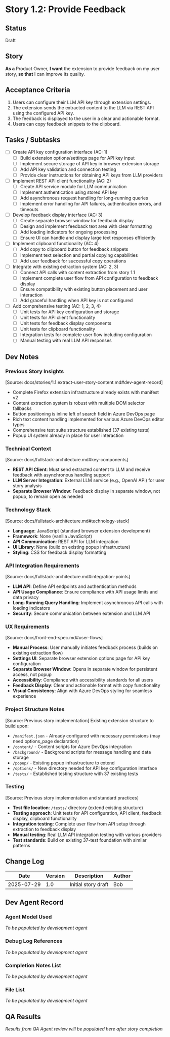 # Story 1.2: Provide Feedback

## Status
Draft

## Story
**As a** Product Owner,
**I want** the extension to provide feedback on my user story,
**so that** I can improve its quality.

## Acceptance Criteria
1. Users can configure their LLM API key through extension settings.
2. The extension sends the extracted content to the LLM via REST API using the configured API key.
3. The feedback is displayed to the user in a clear and actionable format.
4. Users can copy feedback snippets to the clipboard.

## Tasks / Subtasks
- [ ] Create API key configuration interface (AC: 1)
  - [ ] Build extension options/settings page for API key input
  - [ ] Implement secure storage of API key in browser extension storage
  - [ ] Add API key validation and connection testing
  - [ ] Provide clear instructions for obtaining API keys from LLM providers
- [ ] Implement REST API client functionality (AC: 2)
  - [ ] Create API service module for LLM communication
  - [ ] Implement authentication using stored API key
  - [ ] Add asynchronous request handling for long-running queries
  - [ ] Implement error handling for API failures, authentication errors, and timeouts
- [ ] Develop feedback display interface (AC: 3)
  - [ ] Create separate browser window for feedback display
  - [ ] Design and implement feedback text area with clear formatting
  - [ ] Add loading indicators for ongoing processing
  - [ ] Ensure UI can handle and display large text responses efficiently
- [ ] Implement clipboard functionality (AC: 4)
  - [ ] Add copy to clipboard button for feedback snippets
  - [ ] Implement text selection and partial copying capabilities
  - [ ] Add user feedback for successful copy operations
- [ ] Integrate with existing extraction system (AC: 2, 3)
  - [ ] Connect API calls with content extraction from story 1.1
  - [ ] Implement complete user flow from API configuration to feedback display
  - [ ] Ensure compatibility with existing button placement and user interaction
  - [ ] Add graceful handling when API key is not configured
- [ ] Add comprehensive testing (AC: 1, 2, 3, 4)
  - [ ] Unit tests for API key configuration and storage
  - [ ] Unit tests for API client functionality
  - [ ] Unit tests for feedback display components
  - [ ] Unit tests for clipboard functionality
  - [ ] Integration tests for complete user flow including configuration
  - [ ] Manual testing with real LLM API responses

## Dev Notes

### Previous Story Insights
[Source: docs/stories/1.1.extract-user-story-content.md#dev-agent-record]
- Complete Firefox extension infrastructure already exists with manifest v2
- Content extraction system is robust with multiple DOM selector fallbacks
- Button positioning is inline left of search field in Azure DevOps page
- Rich text content handling implemented for various Azure DevOps editor types
- Comprehensive test suite structure established (37 existing tests)
- Popup UI system already in place for user interaction

### Technical Context
[Source: docs/fullstack-architecture.md#key-components]
- **REST API Client**: Must send extracted content to LLM and receive feedback with asynchronous handling support
- **LLM Server Integration**: External LLM service (e.g., OpenAI API) for user story analysis
- **Separate Browser Window**: Feedback display in separate window, not popup, to remain open as needed

### Technology Stack
[Source: docs/fullstack-architecture.md#technology-stack]
- **Language**: JavaScript (standard browser extension development)
- **Framework**: None (vanilla JavaScript)
- **API Communication**: REST API for LLM integration
- **UI Library**: None (build on existing popup infrastructure)
- **Styling**: CSS for feedback display formatting

### API Integration Requirements
[Source: docs/fullstack-architecture.md#integration-points]
- **LLM API**: Define API endpoints and authentication methods
- **API Usage Compliance**: Ensure compliance with API usage limits and data privacy
- **Long-Running Query Handling**: Implement asynchronous API calls with loading indicators
- **Security**: Secure communication between extension and LLM API

### UX Requirements
[Source: docs/front-end-spec.md#user-flows]
- **Manual Process**: User manually initiates feedback process (builds on existing extraction flow)
- **Settings UI**: Separate browser extension options page for API key configuration
- **Separate Browser Window**: Opens in separate window for persistent access, not popup
- **Accessibility**: Compliance with accessibility standards for all users
- **Feedback Display**: Clear and actionable format with copy functionality
- **Visual Consistency**: Align with Azure DevOps styling for seamless experience

### Project Structure Notes
[Source: Previous story implementation]
Existing extension structure to build upon:
- `/manifest.json` - Already configured with necessary permissions (may need options_page declaration)
- `/content/` - Content scripts for Azure DevOps integration
- `/background/` - Background scripts for message handling and data storage
- `/popup/` - Existing popup infrastructure to extend
- `/options/` - New directory needed for API key configuration interface
- `/tests/` - Established testing structure with 37 existing tests

### Testing
[Source: Previous story implementation and standard practices]
- **Test file location**: `/tests/` directory (extend existing structure)
- **Testing approach**: Unit tests for API configuration, API client, feedback display, clipboard functionality
- **Integration testing**: Complete user flow from API setup through extraction to feedback display
- **Manual testing**: Real LLM API integration testing with various providers
- **Test standards**: Build on existing 37-test foundation with similar patterns

## Change Log
| Date       | Version | Description                      | Author |
|------------|---------|----------------------------------|--------|
| 2025-07-29 | 1.0     | Initial story draft              | Bob    |

## Dev Agent Record

### Agent Model Used
*To be populated by development agent*

### Debug Log References
*To be populated by development agent*

### Completion Notes List
*To be populated by development agent*

### File List
*To be populated by development agent*

## QA Results
*Results from QA Agent review will be populated here after story completion*